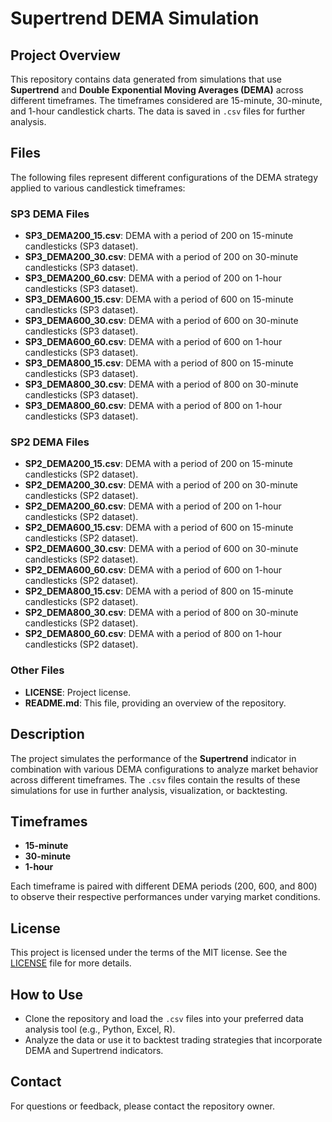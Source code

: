 # Supertrend DEMA Simulation

## Project Overview
This repository contains data generated from simulations that use **Supertrend** and **Double Exponential Moving Averages (DEMA)** across different timeframes. The timeframes considered are 15-minute, 30-minute, and 1-hour candlestick charts. The data is saved in `.csv` files for further analysis.

## Files
The following files represent different configurations of the DEMA strategy applied to various candlestick timeframes:

### SP3 DEMA Files
- **SP3_DEMA200_15.csv**: DEMA with a period of 200 on 15-minute candlesticks (SP3 dataset).
- **SP3_DEMA200_30.csv**: DEMA with a period of 200 on 30-minute candlesticks (SP3 dataset).
- **SP3_DEMA200_60.csv**: DEMA with a period of 200 on 1-hour candlesticks (SP3 dataset).
- **SP3_DEMA600_15.csv**: DEMA with a period of 600 on 15-minute candlesticks (SP3 dataset).
- **SP3_DEMA600_30.csv**: DEMA with a period of 600 on 30-minute candlesticks (SP3 dataset).
- **SP3_DEMA600_60.csv**: DEMA with a period of 600 on 1-hour candlesticks (SP3 dataset).
- **SP3_DEMA800_15.csv**: DEMA with a period of 800 on 15-minute candlesticks (SP3 dataset).
- **SP3_DEMA800_30.csv**: DEMA with a period of 800 on 30-minute candlesticks (SP3 dataset).
- **SP3_DEMA800_60.csv**: DEMA with a period of 800 on 1-hour candlesticks (SP3 dataset).

### SP2 DEMA Files
- **SP2_DEMA200_15.csv**: DEMA with a period of 200 on 15-minute candlesticks (SP2 dataset).
- **SP2_DEMA200_30.csv**: DEMA with a period of 200 on 30-minute candlesticks (SP2 dataset).
- **SP2_DEMA200_60.csv**: DEMA with a period of 200 on 1-hour candlesticks (SP2 dataset).
- **SP2_DEMA600_15.csv**: DEMA with a period of 600 on 15-minute candlesticks (SP2 dataset).
- **SP2_DEMA600_30.csv**: DEMA with a period of 600 on 30-minute candlesticks (SP2 dataset).
- **SP2_DEMA600_60.csv**: DEMA with a period of 600 on 1-hour candlesticks (SP2 dataset).
- **SP2_DEMA800_15.csv**: DEMA with a period of 800 on 15-minute candlesticks (SP2 dataset).
- **SP2_DEMA800_30.csv**: DEMA with a period of 800 on 30-minute candlesticks (SP2 dataset).
- **SP2_DEMA800_60.csv**: DEMA with a period of 800 on 1-hour candlesticks (SP2 dataset).

### Other Files
- **LICENSE**: Project license.
- **README.md**: This file, providing an overview of the repository.

## Description
The project simulates the performance of the **Supertrend** indicator in combination with various DEMA configurations to analyze market behavior across different timeframes. The `.csv` files contain the results of these simulations for use in further analysis, visualization, or backtesting.

## Timeframes
- **15-minute**
- **30-minute**
- **1-hour**

Each timeframe is paired with different DEMA periods (200, 600, and 800) to observe their respective performances under varying market conditions.

## License
This project is licensed under the terms of the MIT license. See the [LICENSE](./LICENSE) file for more details.

## How to Use
- Clone the repository and load the `.csv` files into your preferred data analysis tool (e.g., Python, Excel, R).
- Analyze the data or use it to backtest trading strategies that incorporate DEMA and Supertrend indicators.

## Contact
For questions or feedback, please contact the repository owner.
